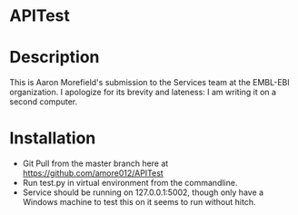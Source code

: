 # APITest    

# Description
This is Aaron Morefield's submission to the Services team at the EMBL-EBI organization. I apologize for its brevity and lateness: I am writing it on a second computer.

# Installation
* Git Pull from the master branch here at https://github.com/amore012/APITest
* Run test.py in virtual environment from the commandline.
* Service should be running on <a>127.0.0.1:5002, though only have a Windows machine to test this on it seems to run without hitch.

